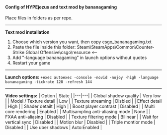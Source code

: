 #### Config of HYPEjezus and text mod by bananagaming

Place files in folders as per repo.

---

**Text mod installation**
1. Choose which version you want, then copy csgo_bananagaming.txt
2. Paste the file inside this folder:
Steam\SteamApps\Common\Counter-Strike Global Offensive\csgo\resource <--
3. Add "-language bananagaming" in launch options without quotes
4. Restart your game

----

**Launch options:**
`+exec autoexec -console -novid -nojoy -high -language bananagaming -tickrate 128 -refresh 144`

---

**Video settings:**
| Option  | State |
|---|---|
| Global shadow quality  | Very low  |
| Model / Texture detail  | Low  |
| Texture streaming  | Disbled  |
| Effect detail  | High  |
| Shader detailt  | High  |
| Boost player contrast  | Disabled  |
| Multi core rendering  | Enabled  |
| Multisampling anti-aliasing mode  | None  |
| FXAA anti-aliasing  | Disabled  |
| Texture filtering mode  | Bilinear  |
| Wait for vertical sync  | Disabled  |
| Motion blur  | Disabled  |
| Triple montior mode  | Disabled  |
| Use uber shadows  | Auto:Enabled  |
